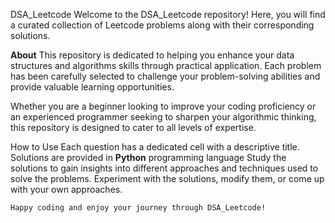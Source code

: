 DSA_Leetcode
Welcome to the DSA_Leetcode repository! Here, you will find a curated collection of Leetcode problems along with their corresponding solutions.

**About**
This repository is dedicated to helping you enhance your data structures and algorithms skills through practical application. Each problem has been carefully selected to challenge your problem-solving abilities and provide valuable learning opportunities.

Whether you are a beginner looking to improve your coding proficiency or an experienced programmer seeking to sharpen your algorithmic thinking, this repository is designed to cater to all levels of expertise.

How to Use
Each question has a dedicated cell with a descriptive title.
Solutions are provided in **Python** programming language
Study the solutions to gain insights into different approaches and techniques used to solve the problems.
Experiment with the solutions, modify them, or come up with your own approaches.

``Happy coding and enjoy your journey through DSA_Leetcode!``
